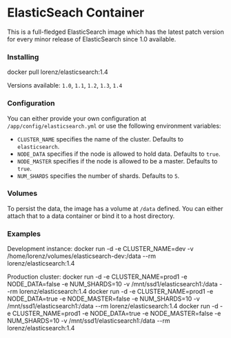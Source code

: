 ElasticSeach Container
====================

This is a full-fledged ElasticSearch image which has the latest patch version for every minor release of ElasticSearch since 1.0 available.

### Installing
  docker pull lorenz/elasticsearch:1.4

Versions available: `1.0`, `1.1`, `1.2`, `1.3`, `1.4`

### Configuration
You can either provide your own configuration at `/app/config/elasticsearch.yml` or use the following environment variables:

* `CLUSTER_NAME` specifies the name of the cluster. Defaults to `elasticsearch`.
* `NODE_DATA` specifies if the node is allowed to hold data. Defaults to `true`.
* `NODE_MASTER` specifies if the node is allowed to be a master. Defaults to `true`.
* `NUM_SHARDS` specifies the number of shards. Defaults to `5`.

### Volumes
To persist the data, the image has a volume at `/data` defined. You can either attach that to a data container or bind it to a host directory.

### Examples
Development instance:
  docker run -d -e CLUSTER_NAME=dev -v /home/lorenz/volumes/elasticsearch-dev:/data --rm lorenz/elasticsearch:1.4

Production cluster:
  docker run -d -e CLUSTER_NAME=prod1 -e NODE_DATA=false -e NUM_SHARDS=10 -v /mnt/ssd1/elasticsearch1:/data --rm lorenz/elasticsearch:1.4
  docker run -d -e CLUSTER_NAME=prod1 -e NODE_DATA=true -e NODE_MASTER=false -e NUM_SHARDS=10 -v /mnt/ssd1/elasticsearch1:/data --rm lorenz/elasticsearch:1.4
  docker run -d -e CLUSTER_NAME=prod1 -e NODE_DATA=true -e NODE_MASTER=false -e NUM_SHARDS=10 -v /mnt/ssd1/elasticsearch1:/data --rm lorenz/elasticsearch:1.4
